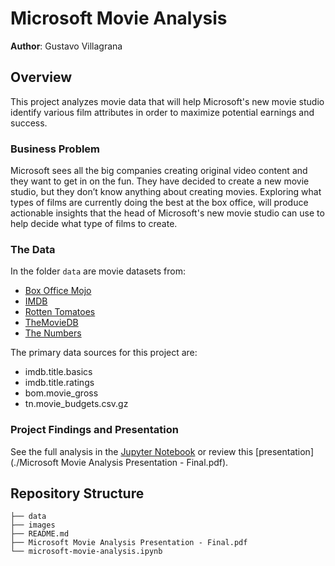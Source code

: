 # Microsoft Movie Analysis

**Author**: Gustavo Villagrana

## Overview

This project analyzes movie data that will help Microsoft's new movie studio identify various film attributes in order to maximize potential earnings and success. 

### Business Problem

Microsoft sees all the big companies creating original video content and they want to get in on the fun. They have decided to create a new movie studio, but they don’t know anything about creating movies. Exploring what types of films are currently doing the best at the box office, will produce actionable insights that the head of Microsoft's new movie studio can use to help decide what type of films to create.

### The Data

In the folder `data` are movie datasets from:

* [Box Office Mojo](https://www.boxofficemojo.com/)
* [IMDB](https://www.imdb.com/)
* [Rotten Tomatoes](https://www.rottentomatoes.com/)
* [TheMovieDB](https://www.themoviedb.org/)
* [The Numbers](https://www.the-numbers.com/)

The primary data sources for this project are:

* imdb.title.basics
* imdb.title.ratings
* bom.movie_gross
* tn.movie_budgets.csv.gz

### Project Findings and Presentation

See the full analysis in the [Jupyter Notebook](./microsoft-movie-analysis.ipynb) or review this [presentation](./Microsoft Movie Analysis Presentation - Final.pdf).

## Repository Structure

```
├── data
├── images
├── README.md
├── Microsoft Movie Analysis Presentation - Final.pdf
└── microsoft-movie-analysis.ipynb
```